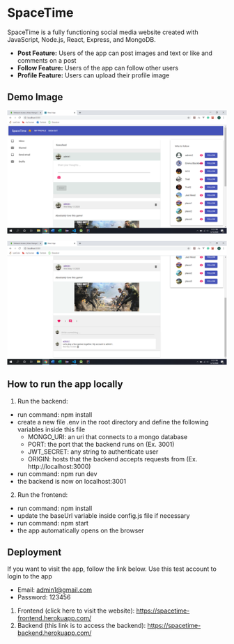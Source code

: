 # SpaceTime 
SpaceTime is a fully functioning social media website created with JavaScript, Node.js, React, Express, and MongoDB.

* **Post Feature:** Users of the app can post images and text or like and comments on a post 
* **Follow Feature:** Users of the app can follow other users
* **Profile Feature:** Users can upload their profile image 

## Demo Image
![MainPage](https://github.com/andrewta999/SpaceTime/blob/master/demo/MainPage.png)

![MainPage2](https://github.com/andrewta999/SpaceTime/blob/master/demo/MainPage2.png)

## How to run the app locally
1. Run the backend:
- run command: npm install 
- create a new file .env in the root directory and define the following variables inside this file
    - MONGO_URI: an uri that connects to a mongo database
    - PORT: the port that the backend runs on (Ex. 3001)
    - JWT_SECRET: any string to authenticate user 
    - ORIGIN: hosts that the backend accepts requests from (Ex. http://localhost:3000)
- run command: npm run dev
- the backend is now on localhost:3001

2. Run the frontend:
- run command: npm install
- update the baseUrl variable inside config.js file if necessary
- run command: npm start
- the app automatically opens on the browser

## Deployment
If you want to visit the app, follow the link below. Use this test account to login to the app
- Email: admin1@gmail.com
- Password: 123456

1. Frontend (click here to visit the website): https://spacetime-frontend.herokuapp.com/
2. Backend (this link is to access the backend): https://spacetime-backend.herokuapp.com/
